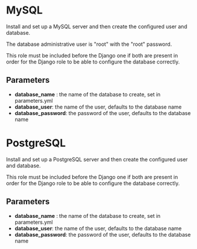 # MySQL

Install and set up a MySQL server and then create the configured user and database.

The database administrative user is "root" with the "root" password.

This role must be included before the Django one if both are present in order for the
Django role to be able to configure the database correctly.

## Parameters

* **database_name** : the name of the database to create, set in parameters.yml
* **database_user**: the name of the user, defaults to the database name
* **database_password**: the password of the user, defaults to the database name

# PostgreSQL

Install and set up a PostgreSQL server and then create the configured user and database.

This role must be included before the Django one if both are present in order for the
Django role to be able to configure the database correctly.

## Parameters

* **database_name** : the name of the database to create, set in parameters.yml
* **database_user**: the name of the user, defaults to the database name
* **database_password**: the password of the user, defaults to the database name
